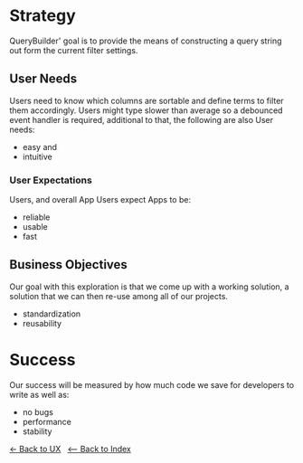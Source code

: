 # Strategy

QueryBuilder' goal is to provide the means of constructing a query string out form the current filter settings.

## User Needs
Users need to know which columns are sortable and define terms to filter them accordingly. Users might type slower than average so a debounced event handler is required, additional to that, the following are also User needs:

- easy and
- intuitive

### User Expectations
Users, and overall App Users expect Apps to be:

- reliable
- usable
- fast

## Business Objectives
Our goal with this exploration is that we come up with a working solution, a solution that we can then re-use among all of our projects.

- standardization
- reusability

# Success
Our success will be measured by how much code we save for developers to write as well as:

- no bugs
- performance
- stability

[<- Back to UX](../user.experience.md) &nbsp; [<-- Back to Index](../../README.md)